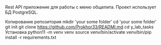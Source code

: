 Rest API приложение для работы с меню общепита. Проект использует БД PostgreSQL.

Копирование репозитория
mkdir 'your some folder'
cd 'your some folder'
git init
git clone https://github.com/Prokhor33/READMI.md
cd y_lab_tasks
Установка
 python11 -m venv venv
 source venv/bin/activate
 venv/bin/pip install -r requirements.txt 
